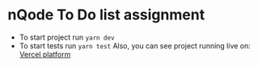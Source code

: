 # nQode To Do list assignment

* To start project run `yarn dev`
* To start tests run `yarn test`
  Also, you can see project running live on:
  [Vercel platform
  ](https://nqode-todo-list.vercel.app/)
